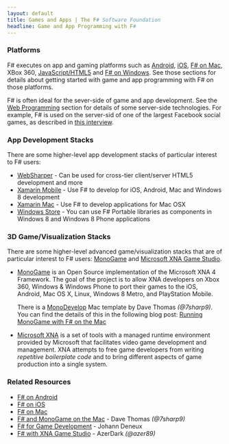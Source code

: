 ```yaml
---
layout: default
title: Games and Apps | The F# Software Foundation
headline: Game and App Programming with F#
---
```


### Platforms

F# executes on app and gaming platforms such as  [Android](/use/android/), [iOS](/use/ios/), 
[F# on Mac](/use/mac/), XBox 360, [JavaScript/HTML5](/webstacks) and [F# on Windows](/use/windows/). See those 
sections for details about getting started with game and app programming with F# on those platforms.

F# is often ideal for the sever-side of game and app development. See the [Web Programming](/webstacks) section for 
details of some server-side technologies. For example, F# is used on the server-sid of one of 
the largest Facebook social games, as described in [this interview](http://www.dotnetrocks.com/default.aspx?ShowNum=846).
  
### App Development Stacks

There are some higher-level app development stacks of particular interest to F# users:

* [WebSharper](http://websharper.com) - Can be used for cross-tier client/server HTML5 development and more
* [Xamarin Mobile](http://docs.xamarin.com/guides/cross-platform/getting_started/introduction_to_mobile_development) - Use F# to develop for iOS, Android, Mac and Windows 8 development
* [Xamarin Mac](http://docs.xamarin.com/guides/mac/getting_started/hello,_mac) - Use F# to develop applications for Mac OSX 
* [Windows Store](http://msdn.microsoft.com/en-us/library/vstudio/hh913781.aspx) - You can use F# Portable libraries as components in Windows 8 and Windows 8 Phone applications

### 3D Game/Visualization Stacks 

There are some higher-level advanced game/visualization stacks that are of 
particular interest to F# users: [MonoGame][1] and 
[Microsoft XNA Game Studio][2]. 

* [MonoGame][1] is an Open Source implementation of the Microsoft XNA 4 Framework. The 
  goal of the project is to allow XNA developers on Xbox 360, Windows & Windows Phone to port 
  their games to the iOS, Android, Mac OS X, Linux, Windows 8 Metro, and PlayStation 
  Mobile.  

  There is a [MonoDevelop][7] Mac template by Dave Thomas *(@7sharp9)*.  You can find the details of this in the following blog 
  post: [Running MonoGame with F# on the Mac][3]

* [Microsoft XNA][2] is a set of tools with a managed runtime environment provided by Microsoft that 
  facilitates video game development and management. XNA attempts to free game developers from writing 
  *repetitive boilerplate code* and to bring different aspects of game production into a single system.  


### Related Resources
 * [F# on Android](/use/android/) 
 * [F# on iOS](/use/ios/) 
 * [F# on Mac](/use/mac/) 
 * [F# and MonoGame on the Mac][3] - Dave Thomas *(@7sharp9)*
 * [F# for Game Development][4] - Johann Deneux
 * [F# with XNA Game Studio][5] - AzerDark *(@azer89)*

[1]: http://monogame.codeplex.com
[2]: http://msdn.microsoft.com/en-us/aa937791.aspx
[3]: http://7sharpnine.com/posts/Fsharp-and-MonoGame-on-the-Mac/
[4]: http://sharp-gamedev.blogspot.co.uk
[5]: http://azerdark.wordpress.com/2011/04/05/f-with-xna-game-studio/
[6]: http://www.microsoft.com/visualstudio/
[7]: http://monodevelop.com
